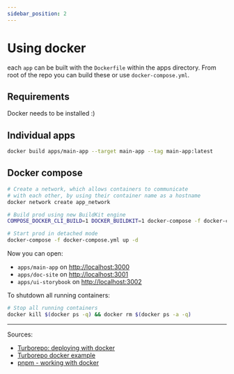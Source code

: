 ```yaml
---
sidebar_position: 2
---
```


# Using docker

each `app` can be built with the `Dockerfile` within the apps directory. From root of the repo you can build these or use `docker-compose.yml`.

## Requirements

Docker needs to be installed :)

## Individual apps

```bash
docker build apps/main-app --target main-app --tag main-app:latest
```

## Docker compose

```bash
# Create a network, which allows containers to communicate
# with each other, by using their container name as a hostname
docker network create app_network
```

```bash
# Build prod using new BuildKit engine
COMPOSE_DOCKER_CLI_BUILD=1 DOCKER_BUILDKIT=1 docker-compose -f docker-compose.yml build
```

```bash
# Start prod in detached mode
docker-compose -f docker-compose.yml up -d
```

Now you can open:

- `apps/main-app` on [http://localhost:3000](http://localhost:3000)
- `apps/doc-site` on [http://localhost:3001](http://localhost:3001)
- `apps/ui-storybook` on [http://localhost:3002](http://localhost:3002)

To shutdown all running containers:

```bash
# Stop all running containers
docker kill $(docker ps -q) && docker rm $(docker ps -a -q)
```

---

Sources:

- [Turborepo: deploying with docker](https://turbo.build/repo/docs/handbook/deploying-with-docker)
- [Turborepo docker example](https://github.com/vercel/turbo/tree/main/examples/with-docker)
- [pnpm - working with docker](https://pnpm.io/docker)
